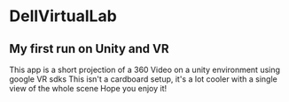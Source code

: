 # DellVirtualLab
## My first run on Unity and VR
This app is a short projection of a 360 Video on a unity environment using google VR sdks
This isn't a cardboard setup, it's a lot cooler with a single view of the whole scene
Hope you enjoy it!
